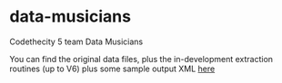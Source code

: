 # data-musicians
Codethecity 5 team Data Musicians

You can find the original data files, plus the in-development extraction routines (up to V6) plus some sample output XML [here](https://github.com/watty62/jazz_birthdays)
